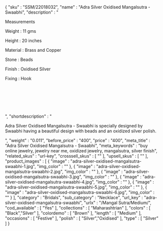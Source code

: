 {
  "sku" : "SSM/22018032",
  "name" : "Adra Silver Oxidised Mangalsutra - Swaabhi",
  "description" : "<p>Measurements</p> <p>Weight : 11&nbsp;gms</p> <p>Height : 20&nbsp;inches</p> <p>Material : Brass and Copper</p> <p>Stone : Beads</p> <p>Finish : Oxidised Silver</p> <p>Fixing : Hook</p> <p>&nbsp;</p> <p>&nbsp;</p> <p>&nbsp;</p>",
  "shortdescription" : "<p>Adra Silver Oxidised Mangalsutra - Swaabhi is specially designed by Swaabhi having a beautiful design with beads and an oxidized silver polish.</p>",
  "weight" : "0.011",
  "before_price" : "400",
  "price" : "400",
  "meta_title" : "Adra Silver Oxidised Mangalsutra - Swaabhi",
  "meta_keywords" : "buy online jewelry, jewelry near me, oxidized jewelry, mangalsutra, silver finish",
  "related_skus" : "url-key",
  "crosssell_skus" : [ "" ],
  "upsell_skus" : [ "" ],
  "product_images" : [ {
    "image" : "adra-silver-oxidised-mangalsutra-swaabhi-1.jpg",
    "img_color" : ""
  }, {
    "image" : "adra-silver-oxidised-mangalsutra-swaabhi-2.jpg",
    "img_color" : ""
  }, {
    "image" : "adra-silver-oxidised-mangalsutra-swaabhi-3.jpg",
    "img_color" : ""
  }, {
    "image" : "adra-silver-oxidised-mangalsutra-swaabhi-4.jpg",
    "img_color" : ""
  }, {
    "image" : "adra-silver-oxidised-mangalsutra-swaabhi-5.jpg",
    "img_color" : ""
  }, {
    "image" : "adra-silver-oxidised-mangalsutra-swaabhi-6.jpg",
    "img_color" : ""
  } ],
  "category" : "Bridals",
  "sub_category" : "Necklace",
  "url_key" : "adra-silver-oxidised-mangalsutra-swaabhi",
  "urlx" : "/Mangal Sutra/Medium/",
  "cod_available" : [ "Yes" ],
  "collections" : [ "Maharashtrian" ],
  "colors" : [ "Black","Silver" ],
  "colordemo" : [ "Brown" ],
  "length" : [ "Medium" ],
  "occasions" : [ "Festive" ],
  "polish" : [ "Silver","Oxidised" ],
  "type" : [ "Silver" ]
}